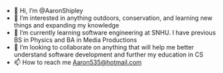 - 👋 Hi, I’m @AaronShipley
- 👀 I’m interested in anything outdoors, conservation, and learning new things and expanding my knowledge
- 🌱 I’m currently learning software engineering at SNHU. I have previous BS in Physics and BA in Media Productions
- 💞️ I’m looking to collaborate on anything that will help me better understand software development and further my education in CS
- 📫 How to reach me Aaron535@hotmail.com

<!---
AaronShipley/AaronShipley is a ✨ special ✨ repository because its `README.md` (this file) appears on your GitHub profile.
You can click the Preview link to take a look at your changes.
--->

